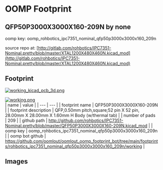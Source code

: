 # OOMP Footprint  
## QFP50P3000X3000X160-209N  by none  
  
oomp key: oomp_rohbotics_ipc7351_nominal_qfp50p3000x3000x160_209n  
  
source repo at: [http://gitlab.com/rohbotics/IPC7351-Nominal.pretty/blob/master/XTAL1200X480X460N.kicad_mod](http://gitlab.com/rohbotics/IPC7351-Nominal.pretty/blob/master/XTAL1200X480X460N.kicad_mod)  
## Footprint  
  
[![working_kicad_pcb_3d.png](working_kicad_pcb_3d_600.png)](working_kicad_pcb_3d.png)  
  
[![working.png](working_600.png)](working.png)  
| name | value | 
| --- | --- | 
| footprint name | QFP50P3000X3000X160-209N | 
| footprint description | QFP,0.50mm pitch,square;52 pin X 52 pin, 28.00mm X 28.00mm X 1.60mm H Body (w/thermal tab) | 
| number of pads | 209 | 
| github path | http://github.com/rohbotics/IPC7351-Nominal.pretty/blob/master/QFP50P3000X3000X160-209N.kicad_mod | 
| oomp key | oomp_rohbotics_ipc7351_nominal_qfp50p3000x3000x160_209n | 
| oomp bot github | https://github.com/oomlout/oomlout_oomp_footprint_bot/tree/main/footprints/rohbotics_ipc7351_nominal_qfp50p3000x3000x160_209n/working | 
## Images  
